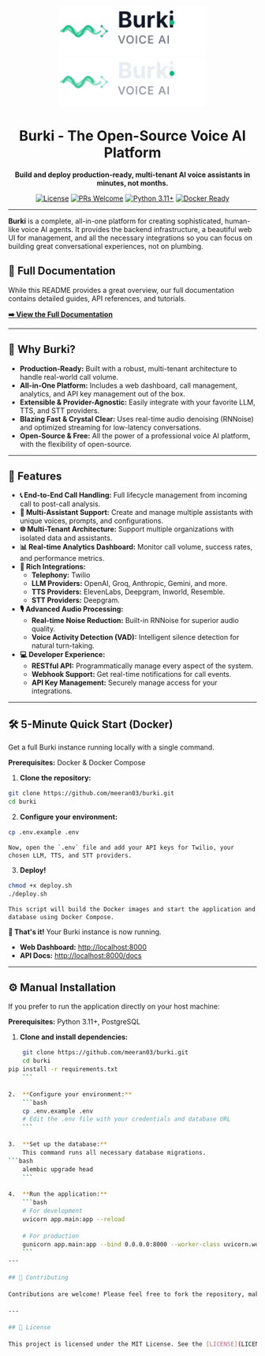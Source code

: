 <div align="center">
  <img src="https://raw.githubusercontent.com/meeran03/burki/main/app/static/logo/light.svg#gh-light-mode-only" alt="Burki Logo" width="300"/>
  <img src="https://raw.githubusercontent.com/meeran03/burki/main/app/static/logo/dark.svg#gh-dark-mode-only" alt="Burki Logo" width="300"/>

  <h1>Burki - The Open-Source Voice AI Platform</h1>
  
  <p><strong>Build and deploy production-ready, multi-tenant AI voice assistants in minutes, not months.</strong></p>

  <p>
    <a href="https://github.com/meeran03/burki/blob/main/LICENSE"><img src="https://img.shields.io/github/license/meeran03/burki?style=for-the-badge" alt="License"></a>
    <a href="https://github.com/meeran03/burki/pulls"><img src="https://img.shields.io/badge/PRs-Welcome-brightgreen.svg?style=for-the-badge" alt="PRs Welcome"></a>
    <a href="https://python.org"><img src="https://img.shields.io/badge/Python-3.11+-blue.svg?style=for-the-badge" alt="Python 3.11+"></a>
    <a href="https://hub.docker.com/"><img src="https://img.shields.io/badge/Docker-Ready-blueviolet.svg?style=for-the-badge" alt="Docker Ready"></a>
  </p>
</div>

---

**Burki** is a complete, all-in-one platform for creating sophisticated, human-like voice AI agents. It provides the backend infrastructure, a beautiful web UI for management, and all the necessary integrations so you can focus on building great conversational experiences, not on plumbing.

## 📖 Full Documentation

While this README provides a great overview, our full documentation contains detailed guides, API references, and tutorials.

**[➡️ View the Full Documentation](https://burki.mintlify.app)**

---

## 🤔 Why Burki?

- **Production-Ready:** Built with a robust, multi-tenant architecture to handle real-world call volume.
- **All-in-One Platform:** Includes a web dashboard, call management, analytics, and API key management out of the box.
- **Extensible & Provider-Agnostic:** Easily integrate with your favorite LLM, TTS, and STT providers.
- **Blazing Fast & Crystal Clear:** Uses real-time audio denoising (RNNoise) and optimized streaming for low-latency conversations.
- **Open-Source & Free:** All the power of a professional voice AI platform, with the flexibility of open-source.

---

## 🚀 Features

- **📞 End-to-End Call Handling:** Full lifecycle management from incoming call to post-call analysis.
- **🤖 Multi-Assistant Support:** Create and manage multiple assistants with unique voices, prompts, and configurations.
- **🌐 Multi-Tenant Architecture:** Support multiple organizations with isolated data and assistants.
- **📊 Real-time Analytics Dashboard:** Monitor call volume, success rates, and performance metrics.
- **🔌 Rich Integrations:**
  - **Telephony:** Twilio
  - **LLM Providers:** OpenAI, Groq, Anthropic, Gemini, and more.
  - **TTS Providers:** ElevenLabs, Deepgram, Inworld, Resemble.
  - **STT Providers:** Deepgram.
- **🎙️ Advanced Audio Processing:**
  - **Real-time Noise Reduction:** Built-in RNNoise for superior audio quality.
  - **Voice Activity Detection (VAD):** Intelligent silence detection for natural turn-taking.
- **💻 Developer Experience:**
  - **RESTful API:** Programmatically manage every aspect of the system.
  - **Webhook Support:** Get real-time notifications for call events.
  - **API Key Management:** Securely manage access for your integrations.

---

## 🛠️ 5-Minute Quick Start (Docker)

Get a full Burki instance running locally with a single command.

**Prerequisites:** Docker & Docker Compose

1.  **Clone the repository:**
   ```bash
   git clone https://github.com/meeran03/burki.git
   cd burki
   ```

2.  **Configure your environment:**
   ```bash
   cp .env.example .env
   ```
    Now, open the `.env` file and add your API keys for Twilio, your chosen LLM, TTS, and STT providers.

3.  **Deploy!**
```bash
chmod +x deploy.sh
./deploy.sh
```
    This script will build the Docker images and start the application and database using Docker Compose.

**🎉 That's it!** Your Burki instance is now running.
- **Web Dashboard:** [http://localhost:8000](http://localhost:8000)
- **API Docs:** [http://localhost:8000/docs](http://localhost:8000/docs)

---

## ⚙️ Manual Installation

If you prefer to run the application directly on your host machine:

**Prerequisites:** Python 3.11+, PostgreSQL

1.  **Clone and install dependencies:**
```bash
    git clone https://github.com/meeran03/burki.git
    cd burki
pip install -r requirements.txt
    ```

2.  **Configure your environment:**
    ```bash
    cp .env.example .env
    # Edit the .env file with your credentials and database URL
    ```

3.  **Set up the database:**
    This command runs all necessary database migrations.
```bash
    alembic upgrade head
    ```

4.  **Run the application:**
    ```bash
    # For development
    uvicorn app.main:app --reload

    # For production
    gunicorn app.main:app --bind 0.0.0.0:8000 --worker-class uvicorn.workers.UvicornWorker
    ```
---

## 🤝 Contributing

Contributions are welcome! Please feel free to fork the repository, make changes, and submit a pull request. For major changes, please open an issue first to discuss what you would like to change.

---

## 📄 License

This project is licensed under the MIT License. See the [LICENSE](LICENSE) file for details.